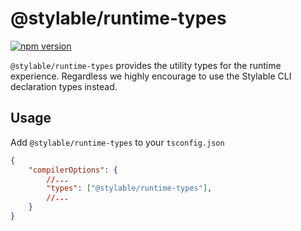 # @stylable/runtime-types

[![npm version](https://img.shields.io/npm/v/@stylable/runtime-types.svg)](https://www.npmjs.com/package/@stylable/runtime-types)

`@stylable/runtime-types` provides the utility types for the runtime experience.
Regardless we highly encourage to use the Stylable CLI declaration types instead.

## Usage

Add `@stylable/runtime-types` to your `tsconfig.json`

```json
{
    "compilerOptions": {
        //...
        "types": ["@stylable/runtime-types"],           
        //...
    }
}
```